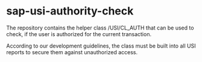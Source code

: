 # sap-usi-authority-check
The repository contains the helper class /USI/CL_AUTH that can be used to check, if the user is authorized for the current transaction.

According to our development guidelines, the class must be built into all USI reports to secure them against unauthorized access.
